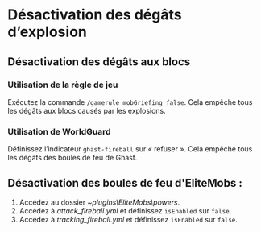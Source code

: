 # Désactivation des dégâts d’explosion

## Désactivation des dégâts aux blocs

### Utilisation de la règle de jeu

Exécutez la commande `/gamerule mobGriefing false`. Cela empêche tous les dégâts aux blocs causés par les explosions.

### Utilisation de WorldGuard

Définissez l’indicateur `ghast-fireball` sur « refuser ». Cela empêche tous les dégâts des boules de feu de Ghast.

## Désactivation des boules de feu d'EliteMobs :

1. Accédez au dossier *~plugins\EliteMobs\powers*.
2. Accédez à *attack_fireball.yml* et définissez `isEnabled` sur `false`.
3. Accédez à *tracking_fireball.yml* et définissez `isEnabled` sur `false`.
